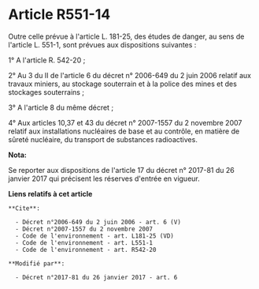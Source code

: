 # Article R551-14

Outre celle prévue à l'article L. 181-25, des études de danger, au sens de l'article L. 551-1, sont prévues aux dispositions
suivantes : 

1° A l'article R. 542-20 ; 

2° Au 3 du II de l'article 6 du décret n° 2006-649 du 2 juin 2006 relatif aux travaux miniers, au stockage souterrain et à la
police des mines et des stockages souterrains ; 

3° A l'article 8 du même décret ; 

4° Aux articles 10,37 et 43 du décret n° 2007-1557 du 2 novembre 2007 relatif aux installations nucléaires de base et au
contrôle, en matière de sûreté nucléaire, du transport de substances radioactives.

**Nota:**

Se reporter aux dispositions de l'article 17 du décret n° 2017-81 du 26 janvier 2017 qui précisent les réserves d'entrée en
vigueur.

**Liens relatifs à cet article**

	**Cite**:

	  - Décret n°2006-649 du 2 juin 2006 - art. 6 (V)
	  - Décret n°2007-1557 du 2 novembre 2007
	  - Code de l'environnement - art. L181-25 (VD)
	  - Code de l'environnement - art. L551-1
	  - Code de l'environnement - art. R542-20

	**Modifié par**:

	  - Décret n°2017-81 du 26 janvier 2017 - art. 6
